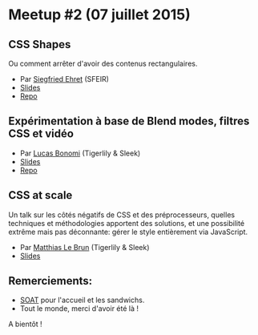 # Meetup #2 (07 juillet 2015)

## CSS Shapes

Ou comment arrêter d'avoir des contenus rectangulaires.

- Par [Siegfried Ehret](https://twitter.com/SiegfriedEhret) (SFEIR)
- [Slides](https://slides.com/siegfriedehret/css-shapes/)
- [Repo](https://github.com/SiegfriedEhret/css-shapes)

## Expérimentation à base de Blend modes, filtres CSS et vidéo

- Par [Lucas Bonomi](https://twitter.com/LukyVJ) (Tigerlily & Sleek)
- [Slides](http://slides.com/lukyvj/deck/)
- [Repo](https://github.com/LukyVj/blendmode-filter-video)

## CSS at scale

Un talk sur les côtés négatifs de CSS et des préprocesseurs, quelles techniques et méthodologies apportent des solutions, et une possibilité extrême mais pas déconnante: gérer le style entièrement via JavaScript.

- Par [Matthias Le Brun](https://twitter.com/bloodyowl) (Tigerlily & Sleek)
- [Slides](https://bloodyowl.github.io/talk-css-at-scale/)

## Remerciements:

- [SOAT](http://www.soat.fr) pour l'accueil et les sandwichs.
- Tout le monde, merci d'avoir été là !

A bientôt !
